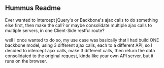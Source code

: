 ## Hummus Readme

Ever wanted to intercept jQuery's or Backbone's ajax calls to do something else first, then make the call?
or maybe consolidate multiple ajax calls to multiple servers, in one Client-Side restful route?

well i once wanted to do so, my use case was basically that I had build ONE backbone model, using 3 different ajax calls, each to a different API, so I decided to
intercept ajax calls, make 3 different calls, then return the data consolidated to the original request, kinda like your own API server, but it runs on the browser.
